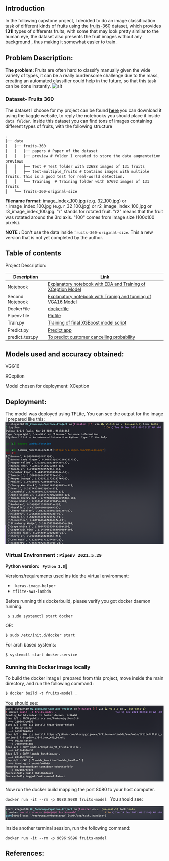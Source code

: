 ## Introduction

In the following capstone project, I decided to do an image classification task of different kinds of fruits using the [fruits-360](https://link) dataset, which provides <b> 131! </b> types of differents fruits, with some that may look pretty similar to the human eye, the dataset also presents the fruit images without any background , thus making it somewhat easier to train.





## Problem Description:


<b> The problem: </b> Fruits are often hard to classify manually given the wide variety of types, it can be a really burdensome challenge due to the mass, creating an automated classifier could help in the future, so that this task can be done instantly.
![alt](https://www.researchgate.net/publication/342916129/figure/fig2/AS:913043131207680@1594697854025/Illustration-of-few-images-from-Fruits-360-dataset.ppm)




### Dataset- Fruits 360

The dataset I choose for my project can be found <b>[here](https://www.kaggle.com/moltean/fruits) </b> you can download it using the kaggle website, to reply the notebooks you should place it inside `data folder`. Inside this dataset you can find tons of images containing different types of fruits, with the following structure

```
.
├── data
│   ├── fruits-360
│   │   ├── papers # Paper of the dataset
│   │   ├── preview # folder I created to store the data augmentation previews
│   │   ├── Test # Test folder with 22688 images of 131 fruits 
│   │   ├── test-multiple_fruits # Contains images with multiple fruits. This is a good test for real-world detection.
│   │   └── Training  # Training folder with 67692 images of 131 fruits
│   └── fruits-360-original-size
```
**Filename format:** image_index_100.jpg (e.g. 32_100.jpg) or r_image_index_100.jpg (e.g. r_32_100.jpg) or r2_image_index_100.jpg or r3_image_index_100.jpg. "r" stands for rotated fruit. "r2" means that the fruit was rotated around the 3rd axis. "100" comes from image size (100x100 pixels).

 <b> NOTE :</b> Don't use the data inside `fruits-360-original-size`. This a new version that is not yet completed by the author.



## Table of contents


Project Description:



| Description | Link  |
|-------------------------------|---|
| Notebook | [Explanatory notebook with EDA and Training of XCeption Model]()  |
| Second Notebook|  [Explanatory notebook with Traning and tunning of VGA16 Model]() |
|                   DockerFile            |  [dockerfile]() |
|              Pipenv file                 |  [Pipfile]() |
|              Train.py                 |  [Training of final XGBoost model script]() |
|              Predict.py                 |  [Predict app]() |
|              predict_test.py                 |  [To predict customer cancelling probability]() |

## Models used and accuracy obtained:

VGG16

XCeption


Model chosen for deployment: XCeption
## Deployment:

The model was deployed using TFLite, You can see the output for the image I prepared like this:
![lambda](https://github.com/aenoboa1/ML_Zoomcamp-Capstone-Project/blob/master/img/deployment/lambda_image.png)

### Virtual Environment : `Pipenv 2021.5.29` 

<b>Python version: ` Python 3.8`🐍  </b>


Versions/requirements used ins ide the virtual environment:

- ` keras-image-helper`
- `tflite-aws-lambda`

Before running this dockerbuild, please verify you got docker daemon running.



```console
 $ sudo systemctl start docker
```
OR:
```console
$ sudo /etc/init.d/docker start
```
For arch based systems:
```console
$ systemctl start docker.service
```


### Running this Docker image locally


To build the docker image I prepared from this project, move inside the main directory, and run the following command :

```console
$ docker build -t fruits-model .
```

You should see:
![docker](https://github.com/aenoboa1/ML_Zoomcamp-Capstone-Project/blob/master/img/deployment/docker.png?raw=true)


Now run the docker build mapping the port 8080 to your host computer.

`docker run -it --rm -p 8080:8080 fruits-model
`
You should see:


![docker2](https://github.com/aenoboa1/ML_Zoomcamp-Capstone-Project/blob/master/img/deployment/docker2.png?raw=true)

Inside another terminal session, run the following command:

`docker run -it --rm -p 9696:9696 fruits-model
`


## References:



